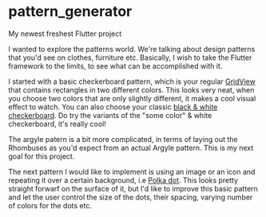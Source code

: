 # pattern_generator
My newest freshest Flutter project

I wanted to explore the patterns world. We're talking about design patterns that you'd see on clothes, furniture etc. Basically, I wish to take the Flutter framework to the limits, to see what can be accomplished with it.

I started with a basic checkerboard pattern, which is your regular [GridView](https://api.flutter.dev/flutter/widgets/GridView-class.html) that contains rectangles in two different colors. This looks very neat, when you choose two colors that are only slightly different, it makes a cool visual effect to watch. You can also choose your classic [black & white checkerboard](https://commons.wikimedia.org/wiki/File:Checkerboard_pattern.svg). Do try the variants of the "some color" & white checkerboard, it's really cool!

The argyle patern is a bit more complicated, in terms of laying out the Rhombuses as you'd expect from an actual Argyle pattern. This is my next goal for this project.

The next pattern I would like to implement is using an image or an icon and repeating it over a certain background, i.e [Polka dot](https://en.wikipedia.org/wiki/Polka_dot). This looks pretty straight forwarf on the surface of it, but I'd like to improve this basic pattern and let the user control the size of the dots, their spacing, varying number of colors for the dots etc.
